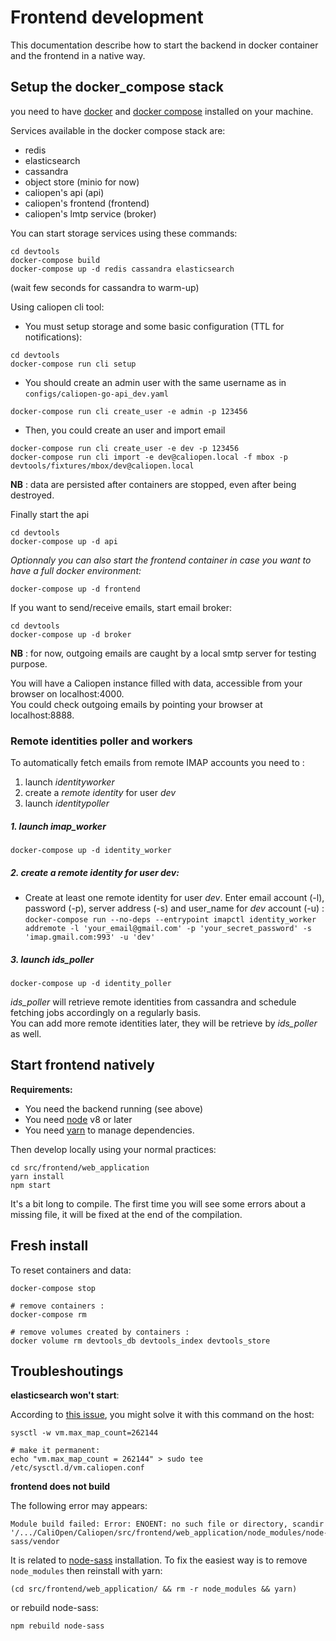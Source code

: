 # Frontend development

This documentation describe how to start the backend in docker container and the frontend in a native way.

## Setup the docker_compose stack

you need to have [docker](https://docs.docker.com/engine/installation/) and [docker compose](https://docs.docker.com/compose/) installed on your machine.

Services available in the docker compose stack are:

- redis
- elasticsearch
- cassandra
- object store (minio for now)
- caliopen's api (api)
- caliopen's frontend (frontend)
- caliopen's lmtp service (broker)

You can start storage services using these commands:

```
cd devtools
docker-compose build
docker-compose up -d redis cassandra elasticsearch
```
(wait few seconds for cassandra to warm-up)

Using caliopen cli tool:
* You must setup storage and some basic configuration (TTL for notifications):
```
cd devtools
docker-compose run cli setup
```

* You should create an admin user with the same username as in `configs/caliopen-go-api_dev.yaml`
```
docker-compose run cli create_user -e admin -p 123456
```

* Then, you could create an user and import email
```
docker-compose run cli create_user -e dev -p 123456
docker-compose run cli import -e dev@caliopen.local -f mbox -p devtools/fixtures/mbox/dev@caliopen.local
```

**NB** : data are persisted after containers are stopped, even after being destroyed.

Finally start the api

```
cd devtools
docker-compose up -d api
```

_Optionnaly you can also start the frontend container in case you want to have a full docker environment:_

```
docker-compose up -d frontend
```

If you want to send/receive emails, start email broker:

```
cd devtools
docker-compose up -d broker
```
**NB** : for now, outgoing emails are caught by a local smtp server for testing purpose.

You will have a Caliopen instance filled with data, accessible from your browser on localhost:4000.  
You could check outgoing emails by pointing your browser at localhost:8888.  

### Remote identities poller and workers
To automatically fetch emails from remote IMAP accounts you need to :
1. launch _identityworker_
2. create a _remote identity_ for user _dev_
3. launch _identitypoller_

##### 1. launch _imap_worker_
`docker-compose up -d identity_worker`
##### 2. create a _remote identity_ for user _dev_:
- Create at least one remote identity for user _dev_. Enter email account (-l), password (-p), server address (-s) and user_name for _dev_ account (-u) :  
`docker-compose run --no-deps --entrypoint imapctl identity_worker addremote -l 'your_email@gmail.com' -p 'your_secret_password' -s 'imap.gmail.com:993' -u 'dev'`  
##### 3. launch _ids_poller_
`docker-compose up -d identity_poller`

_ids_poller_ will retrieve remote identities from cassandra and schedule fetching jobs accordingly on a regularly basis.  
You can add more remote identities later, they will be retrieve by _ids_poller_ as well.

## Start frontend natively

**Requirements:**

* You need the backend running (see above)
* You need [node](https://nodejs.org/en/) v8 or later
* You need [yarn](https://yarnpkg.com/en/docs/install) to manage dependencies.

Then develop locally using your normal practices:

```
cd src/frontend/web_application
yarn install
npm start
```

It's a bit long to compile.
The first time you will see some errors about a missing file, it will be fixed at the end of the compilation.

## Fresh install

To reset containers and data:

```
docker-compose stop

# remove containers :
docker-compose rm

# remove volumes created by containers :
docker volume rm devtools_db devtools_index devtools_store
```

## Troubleshoutings

**elasticsearch won't start**:

According to [this issue](https://github.com/docker-library/elasticsearch/issues/111), you might solve it with this command on the host:

```
sysctl -w vm.max_map_count=262144

# make it permanent:
echo "vm.max_map_count = 262144" > sudo tee /etc/sysctl.d/vm.caliopen.conf
```

**frontend does not build**

The following error may appears:

```
Module build failed: Error: ENOENT: no such file or directory, scandir '/.../CaliOpen/Caliopen/src/frontend/web_application/node_modules/node-sass/vendor
```

It is related to [node-sass](https://github.com/sass/node-sass/issues/1579#issuecomment-227661284)
installation. To fix the easiest way is to remove `node_modules` then reinstall with yarn:

```
(cd src/frontend/web_application/ && rm -r node_modules && yarn)
```

or rebuild node-sass:

```
npm rebuild node-sass
```
